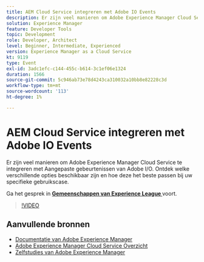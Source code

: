 ```yaml
---
title: AEM Cloud Service integreren met Adobe IO Events
description: Er zijn veel manieren om Adobe Experience Manager Cloud Service te integreren met Aangepaste gebeurtenissen van Adobe I/O. Ontdek welke verschillende opties beschikbaar zijn en hoe deze het beste passen bij uw specifieke gebruikscase.
solution: Experience Manager
feature: Developer Tools
topic: Development
role: Developer, Architect
level: Beginner, Intermediate, Experienced
version: Experience Manager as a Cloud Service
kt: 9119
type: Event
exl-id: 3adc1efc-c144-455c-b614-3c1ef06e1324
duration: 1566
source-git-commit: 5c946ab73e78d4243ca310032a10bb8e82228c3d
workflow-type: tm+mt
source-wordcount: '113'
ht-degree: 1%

---
```


# AEM Cloud Service integreren met Adobe IO Events

Er zijn veel manieren om Adobe Experience Manager Cloud Service te integreren met Aangepaste gebeurtenissen van Adobe I/O. Ontdek welke verschillende opties beschikbaar zijn en hoe deze het beste passen bij uw specifieke gebruikscase.

Ga het gesprek in **[Gemeenschappen van Experience League ](https://adobe.ly/3ij0O1W)** voort.

>[!VIDEO](https://video.tv.adobe.com/v/337529/?quality=12&learn=on&hidetitle=true)

## Aanvullende bronnen

- [ Documentatie van Adobe Experience Manager ](https://experienceleague.adobe.com/docs/experience-manager-cloud-service.html?lang=nl-NL)
- [ Adobe Experience Manager Cloud Service Overzicht ](https://experienceleague.adobe.com/docs/experience-manager-cloud-service/overview/home.html?lang=nl-NL)
- [ Zelfstudies van Adobe Experience Manager ](https://experienceleague.adobe.com/docs/experience-manager-tutorials.html?lang=nl-NL)
